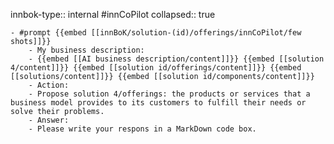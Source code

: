 innbok-type:: internal
#innCoPilot
collapsed:: true

	- #prompt {{embed [[innBoK/solution-(id)/offerings/innCoPilot/few shots]]}}
		- My business description:
		- {{embed [[AI business description/content]]}} {{embed [[solution 4/content]]}} {{embed [[solution id/offerings/content]]}} {{embed [[solutions/content]]}} {{embed [[solution id/components/content]]}}
		- Action:
		- Propose solution 4/offerings: the products or services that a business model provides to its customers to fulfill their needs or solve their problems.
		- Answer:
		- Please write your respons in a MarkDown code box.